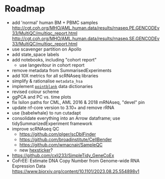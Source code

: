 # Roadmap
* add 'normal' human BM + PBMC samples
  http://cgt.coh.org/MHO/AML.human.data/results/rnaseq.PE.GENCODEv33/MultiQC/multiqc_report.html
  http://cgt.coh.org/MHO/AML.human.data/results/rnaseq.SE.GENCODEv33/MultiQC/multiqc_report.html
* use scavenger partition on Apollo
* add state_space labels 
* add notebooks, including "cohort report"
    * use langevitour in cohort report
* remove metadata from SummarisedExperiments
* add 10X metrics for all scRNAseq libraries
* simplify & rationalise `metadata_hsa`
* implement [`pointblank`](https://rich-iannone.github.io/pointblank/index.html) data dictionaries
* revised colour scheme
* ggPCA and PC vs. time plots
* fix Isilon paths for CML, AML 2016 & 2018 mRNAseq, "devel" pin
* update nf-core version to 3.10+ and remove rRNA
* use {babelwhale} to run cutadapt
* consolidate everything into an Arrow dataframe; use tidySummarizedExperiment framework
* improve scRNAseq QC
    * https://github.com/plger/scDblFinder
    * https://github.com/broadinstitute/CellBender
    * https://github.com/wmacnair/SampleQC
    * new [hexsticker](http://gradientdescending.com/how-to-generate-a-hex-sticker-with-openai-and-cropcircles/)?
* https://github.com/cxli233/SimpleTidy_GeneCoEx
* CoFrEE: Estimate DNA Copy Number from Genome-wide RNA Expression Data
    https://www.biorxiv.org/content/10.1101/2023.08.25.554898v1